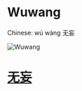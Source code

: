 # Wuwang

Chinese: wú wàng 无妄

![Wuwang](https://88o.io/wp-content/uploads/2018/09/25-e697a0e5a684wuwang.jpg)

# [无妄](./e697a0e5a684wuwang_cn.md)

